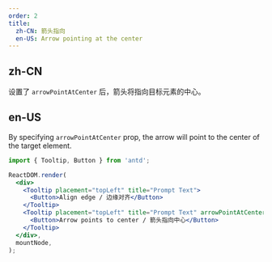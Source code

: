 ```yaml
---
order: 2
title:
  zh-CN: 箭头指向
  en-US: Arrow pointing at the center
---
```


## zh-CN

设置了 `arrowPointAtCenter` 后，箭头将指向目标元素的中心。

## en-US

By specifying `arrowPointAtCenter` prop, the arrow will point to the center of the target element.

```jsx
import { Tooltip, Button } from 'antd';

ReactDOM.render(
  <div>
    <Tooltip placement="topLeft" title="Prompt Text">
      <Button>Align edge / 边缘对齐</Button>
    </Tooltip>
    <Tooltip placement="topLeft" title="Prompt Text" arrowPointAtCenter>
      <Button>Arrow points to center / 箭头指向中心</Button>
    </Tooltip>
  </div>,
  mountNode,
);
```

<style>
.code-box-demo .ant-btn {
  margin-right: 1em;
  margin-bottom: 1em;
}
</style>
